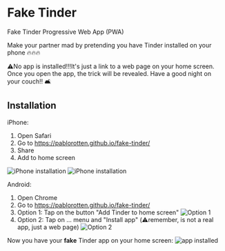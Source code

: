# Fake Tinder

Fake Tinder Progressive Web App (PWA)

Make your partner mad by pretending you have Tinder installed on your phone 🔥🔥🔥

⚠️No app is installed!!!️It's just a link to a web page on your home screen. Once you open the app, the trick will be revealed. Have a good night on your couch!! 🛋️

## Installation

iPhone:
1. Open Safari 
2. Go to https://pablorotten.github.io/fake-tinder/
3. Share 
4. Add to home screen

![iPhone installation](images/iphone-installation-1.jpeg)
![iPhone installation](images/iphone-installation-2.jpeg)

Android:
1. Open Chrome
2. Go to https://pablorotten.github.io/fake-tinder/
3. Option 1: Tap on the button "Add Tinder to home screen"
![Option 1](images/android-installation-1.jpeg)
4. Option 2: Tap on ... menu and "Install app" (⚠️remember, is not a real app, just a web page)
![Option 2](images/android-installation-2.jpeg)

Now you have your **fake** Tinder app on your home screen:
![app installed](images/result.jpeg)

